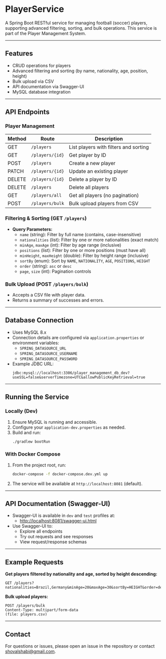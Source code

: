 # PlayerService

A Spring Boot RESTful service for managing football (soccer) players, supporting advanced filtering, sorting, and bulk
operations. This service is part of the Player Management System.

---

## Features

- CRUD operations for players
- Advanced filtering and sorting (by name, nationality, age, position, height)
- Bulk upload via CSV
- API documentation via Swagger-UI
- MySQL database integration

---

## API Endpoints

### Player Management

| Method | Route           | Description                           |
| ------ | --------------- | ------------------------------------- |
| GET    | `/players`      | List players with filters and sorting |
| GET    | `/players/{id}` | Get player by ID                      |
| POST   | `/players`      | Create a new player                   |
| PATCH  | `/players/{id}` | Update an existing player             |
| DELETE | `/players/{id}` | Delete a player by ID                 |
| DELETE | `/players`      | Delete all players                    |
| GET    | `/players/all`  | Get all players (no pagination)       |
| POST   | `/players/bulk` | Bulk upload players from CSV          |

### Filtering & Sorting (GET `/players`)

- **Query Parameters:**
  - `name` (string): Filter by full name (contains, case-insensitive)
  - `nationalities` (list): Filter by one or more nationalities (exact match)
  - `minAge`, `maxAge` (int): Filter by age range (inclusive)
  - `positions` (list): Filter by one or more positions (must have all)
  - `minHeight`, `maxHeight` (double): Filter by height range (inclusive)
  - `sortBy` (enum): Sort by `NAME`, `NATIONALITY`, `AGE`, `POSITIONS`, `HEIGHT`
  - `order` (string): `asc` or `desc`
  - `page`, `size` (int): Pagination controls

### Bulk Upload (POST `/players/bulk`)

- Accepts a CSV file with player data.
- Returns a summary of successes and errors.

---

## Database Connection

- Uses MySQL 8.x
- Connection details are configured via `application.properties` or environment variables:
  - `SPRING_DATASOURCE_URL`
  - `SPRING_DATASOURCE_USERNAME`
  - `SPRING_DATASOURCE_PASSWORD`
- Example JDBC URL:
  ```
  jdbc:mysql://localhost:3306/player_management_db_dev?useSSL=false&serverTimezone=UTC&allowPublicKeyRetrieval=true
  ```

---

## Running the Service

### Locally (Dev)

1. Ensure MySQL is running and accessible.
2. Configure your `application-dev.properties` as needed.
3. Build and run:
   ```sh
   ./gradlew bootRun
   ```

### With Docker Compose

1. From the project root, run:
   ```sh
   docker-compose -f docker-compose.dev.yml up
   ```
2. The service will be available at `http://localhost:8081` (default).

---

## API Documentation (Swagger-UI)

- Swagger-UI is available in `dev` and `test` profiles at:
  - [http://localhost:8081/swagger-ui.html](http://localhost:8081/swagger-ui.html)
- Use Swagger-UI to:
  - Explore all endpoints
  - Try out requests and see responses
  - View request/response schemas

---

## Example Requests

**Get players filtered by nationality and age, sorted by height descending:**

```
GET /players?nationalities=Brazil,Germany&minAge=20&maxAge=30&sortBy=HEIGHT&order=desc
```

**Bulk upload players:**

```
POST /players/bulk
Content-Type: multipart/form-data
(file: players.csv)
```

---

## Contact

For questions or issues, please open an issue in the repository or
contact [shovalshabi\@gmail.com](mailto:shovalshabi@gmail.com?subject=I%Have%20a%20Question%20About%the%Server-Side).
